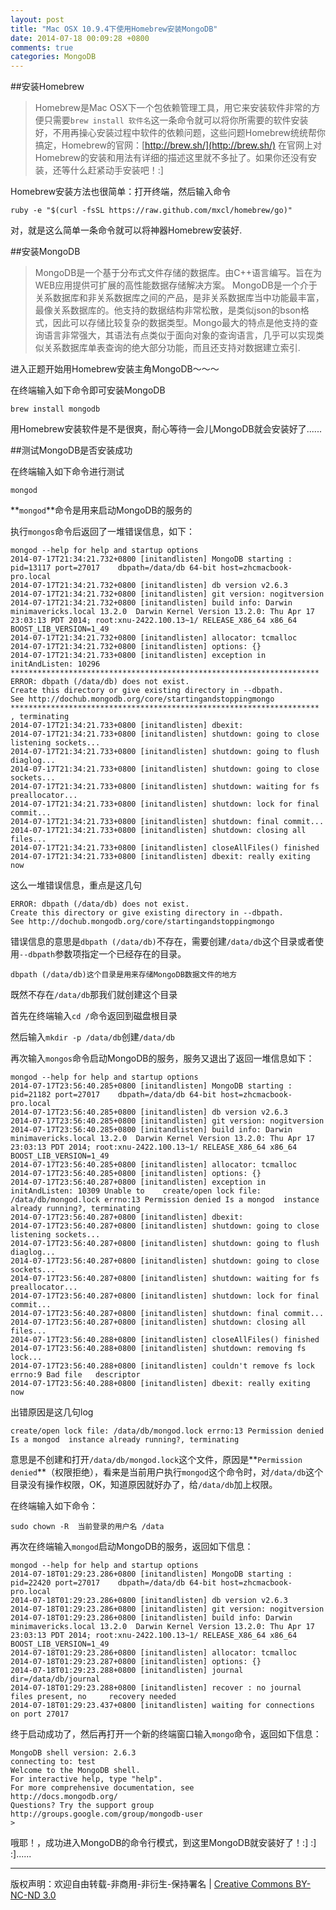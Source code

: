 ```yaml
---
layout: post
title: "Mac OSX 10.9.4下使用Homebrew安装MongoDB"
date: 2014-07-18 00:09:28 +0800
comments: true
categories: MongoDB
---
```


##安装Homebrew

>Homebrew是Mac OSX下一个包依赖管理工具，用它来安装软件非常的方便只需要`brew install 软件名`这一条命令就可以将你所需要的软件安装好，不用再操心安装过程中软件的依赖问题，这些问题Homebrew统统帮你搞定，Homebrew的官网：[http://brew.sh/](http://brew.sh/)  在官网上对Homebrew的安装和用法有详细的描述这里就不多扯了。如果你还没有安装，还等什么赶紧动手安装吧！:]

Homebrew安装方法也很简单：打开终端，然后输入命令

	ruby -e "$(curl -fsSL https://raw.github.com/mxcl/homebrew/go)"

对，就是这么简单一条命令就可以将神器Homebrew安装好.

##安装MongoDB

>MongoDB是一个基于分布式文件存储的数据库。由C++语言编写。旨在为WEB应用提供可扩展的高性能数据存储解决方案。
MongoDB是一个介于关系数据库和非关系数据库之间的产品，是非关系数据库当中功能最丰富，最像关系数据库的。他支持的数据结构非常松散，是类似json的bson格式，因此可以存储比较复杂的数据类型。Mongo最大的特点是他支持的查询语言非常强大，其语法有点类似于面向对象的查询语言，几乎可以实现类似关系数据库单表查询的绝大部分功能，而且还支持对数据建立索引.

进入正题开始用Homebrew安装主角MongoDB～～～

在终端输入如下命令即可安装MongoDB

	brew install mongodb
	
用Homebrew安装软件是不是很爽，耐心等待一会儿MongoDB就会安装好了......

<!--more-->

##测试MongoDB是否安装成功

在终端输入如下命令进行测试

	mongod
	
**`mongod`**命令是用来启动MongoDB的服务的

执行`mongos`命令后返回了一堆错误信息，如下：
	
	mongod --help for help and startup options
	2014-07-17T21:34:21.732+0800 [initandlisten] MongoDB starting : pid=13117 port=27017 	dbpath=/data/db 64-bit host=zhcmacbook-pro.local
	2014-07-17T21:34:21.732+0800 [initandlisten] db version v2.6.3
	2014-07-17T21:34:21.732+0800 [initandlisten] git version: nogitversion
	2014-07-17T21:34:21.732+0800 [initandlisten] build info: Darwin minimavericks.local 13.2.0 	Darwin Kernel Version 13.2.0: Thu Apr 17 23:03:13 PDT 2014; root:xnu-2422.100.13~1/	RELEASE_X86_64 x86_64 BOOST_LIB_VERSION=1_49
	2014-07-17T21:34:21.732+0800 [initandlisten] allocator: tcmalloc
	2014-07-17T21:34:21.732+0800 [initandlisten] options: {}
	2014-07-17T21:34:21.733+0800 [initandlisten] exception in initAndListen: 10296
	*********************************************************************
 	ERROR: dbpath (/data/db) does not exist.
 	Create this directory or give existing directory in --dbpath.
 	See http://dochub.mongodb.org/core/startingandstoppingmongo
	*********************************************************************
	, terminating
	2014-07-17T21:34:21.733+0800 [initandlisten] dbexit:
	2014-07-17T21:34:21.733+0800 [initandlisten] shutdown: going to close listening sockets...
	2014-07-17T21:34:21.733+0800 [initandlisten] shutdown: going to flush diaglog...
	2014-07-17T21:34:21.733+0800 [initandlisten] shutdown: going to close sockets...
	2014-07-17T21:34:21.733+0800 [initandlisten] shutdown: waiting for fs preallocator...
	2014-07-17T21:34:21.733+0800 [initandlisten] shutdown: lock for final commit...
	2014-07-17T21:34:21.733+0800 [initandlisten] shutdown: final commit...
	2014-07-17T21:34:21.733+0800 [initandlisten] shutdown: closing all files...
	2014-07-17T21:34:21.733+0800 [initandlisten] closeAllFiles() finished
	2014-07-17T21:34:21.733+0800 [initandlisten] dbexit: really exiting now

这么一堆错误信息，重点是这几句

 	ERROR: dbpath (/data/db) does not exist.
 	Create this directory or give existing directory in --dbpath.
 	See http://dochub.mongodb.org/core/startingandstoppingmongo
 	
错误信息的意思是`dbpath (/data/db)`不存在，需要创建`/data/db`这个目录或者使用`--dbpath`参数项指定一个已经存在的目录。

	dbpath (/data/db)这个目录是用来存储MongoDB数据文件的地方

既然不存在`/data/db`那我们就创建这个目录

首先在终端输入`cd /`命令返回到磁盘根目录

然后输入`mkdir -p /data/db`创建`/data/db`

再次输入`mongos`命令启动MongoDB的服务，服务又退出了返回一堆信息如下：

	mongod --help for help and startup options
	2014-07-17T23:56:40.285+0800 [initandlisten] MongoDB starting : pid=21182 port=27017 	dbpath=/data/db 64-bit host=zhcmacbook-pro.local
	2014-07-17T23:56:40.285+0800 [initandlisten] db version v2.6.3
	2014-07-17T23:56:40.285+0800 [initandlisten] git version: nogitversion
	2014-07-17T23:56:40.285+0800 [initandlisten] build info: Darwin minimavericks.local 13.2.0 	Darwin Kernel Version 13.2.0: Thu Apr 17 23:03:13 PDT 2014; root:xnu-2422.100.13~1/	RELEASE_X86_64 x86_64 BOOST_LIB_VERSION=1_49
	2014-07-17T23:56:40.285+0800 [initandlisten] allocator: tcmalloc
	2014-07-17T23:56:40.285+0800 [initandlisten] options: {}
	2014-07-17T23:56:40.287+0800 [initandlisten] exception in initAndListen: 10309 Unable to 	create/open lock file: /data/db/mongod.lock errno:13 Permission denied Is a mongod 	instance already running?, terminating
	2014-07-17T23:56:40.287+0800 [initandlisten] dbexit:
	2014-07-17T23:56:40.287+0800 [initandlisten] shutdown: going to close listening sockets...
	2014-07-17T23:56:40.287+0800 [initandlisten] shutdown: going to flush diaglog...
	2014-07-17T23:56:40.287+0800 [initandlisten] shutdown: going to close sockets...
	2014-07-17T23:56:40.287+0800 [initandlisten] shutdown: waiting for fs preallocator...
	2014-07-17T23:56:40.287+0800 [initandlisten] shutdown: lock for final commit...
	2014-07-17T23:56:40.287+0800 [initandlisten] shutdown: final commit...
	2014-07-17T23:56:40.287+0800 [initandlisten] shutdown: closing all files...
	2014-07-17T23:56:40.288+0800 [initandlisten] closeAllFiles() finished
	2014-07-17T23:56:40.288+0800 [initandlisten] shutdown: removing fs lock...
	2014-07-17T23:56:40.288+0800 [initandlisten] couldn't remove fs lock errno:9 Bad file 	descriptor
	2014-07-17T23:56:40.288+0800 [initandlisten] dbexit: really exiting now
	
出错原因是这几句log

	create/open lock file: /data/db/mongod.lock errno:13 Permission denied Is a mongod 	instance already running?, terminating
	
意思是不创建和打开`/data/db/mongod.lock`这个文件，原因是**`Permission denied`**（权限拒绝），看来是当前用户执行`mongod`这个命令时，对`/data/db`这个目录没有操作权限，OK，知道原因就好办了，给`/data/db`加上权限。

在终端输入如下命令：

	sudo chown -R  当前登录的用户名 /data
	
再次在终端输入`mongod`启动MongoDB的服务，返回如下信息：

	mongod --help for help and startup options
	2014-07-18T01:29:23.286+0800 [initandlisten] MongoDB starting : pid=22420 port=27017 	dbpath=/data/db 64-bit host=zhcmacbook-pro.local
	2014-07-18T01:29:23.286+0800 [initandlisten] db version v2.6.3
	2014-07-18T01:29:23.286+0800 [initandlisten] git version: nogitversion
	2014-07-18T01:29:23.286+0800 [initandlisten] build info: Darwin minimavericks.local 13.2.0 	Darwin Kernel Version 13.2.0: Thu Apr 17 23:03:13 PDT 2014; root:xnu-2422.100.13~1/	RELEASE_X86_64 x86_64 BOOST_LIB_VERSION=1_49
	2014-07-18T01:29:23.286+0800 [initandlisten] allocator: tcmalloc
	2014-07-18T01:29:23.287+0800 [initandlisten] options: {}
	2014-07-18T01:29:23.288+0800 [initandlisten] journal dir=/data/db/journal
	2014-07-18T01:29:23.288+0800 [initandlisten] recover : no journal files present, no 	recovery needed
	2014-07-18T01:29:23.437+0800 [initandlisten] waiting for connections on port 27017

终于启动成功了，然后再打开一个新的终端窗口输入`mongo`命令，返回如下信息：

	MongoDB shell version: 2.6.3
	connecting to: test
	Welcome to the MongoDB shell.
	For interactive help, type "help".
	For more comprehensive documentation, see
	http://docs.mongodb.org/
	Questions? Try the support group
	http://groups.google.com/group/mongodb-user
	>

哦耶！，成功进入MongoDB的命令行模式，到这里MongoDB就安装好了！:] :] :]......

----
版权声明：欢迎自由转载-非商用-非衍生-保持署名 | [Creative Commons BY-NC-ND 3.0](http://creativecommons.org/licenses/by-nc-nd/3.0/deed.zh)

